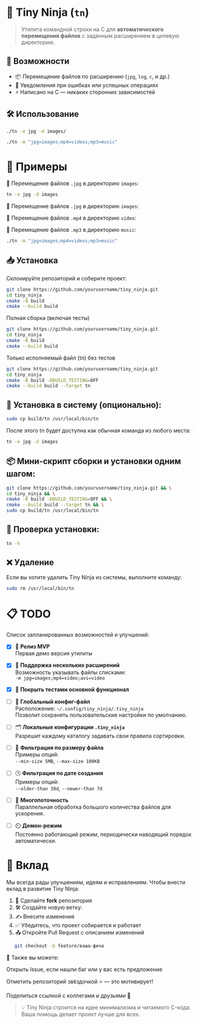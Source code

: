 # 🧠 Tiny Ninja (`tn`)

> Утилита командной строки на C для **автоматического перемещения файлов** с заданным расширением в целевую директорию.  

## 🚀 Возможности

- 📦 Перемещение файлов по расширению (`jpg`, `log`, `c`, и др.)
- 📣 Уведомления при ошибках или успешных операциях
- ⚡ Написано на C — никаких сторонних зависимостей

## 🛠️ Использование

```bash
./tn -e jpg -d images/
```
```bash
./tn -m "jpg=images;mp4=videos;mp3=music"
```

# 📌 Примеры

🔸 Перемещение файлов `.jpg` в директорию `images`:

```bash
tn -e jpg -d images
```

🔸 Перемещение файлов `.jpg` в директорию `images`:

🔸 Перемещение файлов `.mp4` в директорию `video`:

🔸 Перемещение файлов `.mp3` в директорию `music`:

```bash
./tn -m "jpg=images;mp4=videos;mp3=music"
```

## 📥 Установка

Склонируйте репозиторий и соберите проект:

```bash
git clone https://github.com/yourusername/tiny_ninja.git
cd tiny_ninja
cmake -B build
cmake --build build
```

Полная сборка (включая тесты)

```bash
git clone https://github.com/yourusername/tiny_ninja.git
cd tiny_ninja
cmake -B build
cmake --build build
```

Только исполняемый файл (tn) без тестов

```bash
git clone https://github.com/yourusername/tiny_ninja.git
cd tiny_ninja
cmake -B build -DBUILD_TESTING=OFF
cmake --build build --target tn
```


## 🔧 Установка в систему (опционально):

```bash
sudo cp build/tn /usr/local/bin/tn
```

После этого tn будет доступна как обычная команда из любого места:
```bash
tn -e jpg -d images
```

## 📦 Мини-скрипт сборки и установки одним шагом:

```bash
git clone https://github.com/yourusername/tiny_ninja.git && \
cd tiny_ninja && \
cmake -B build -DBUILD_TESTING=OFF && \
cmake --build build --target tn && \
sudo cp build/tn /usr/local/bin/tn
```

## 🧪 Проверка установки:

```bash
tn -h
```

## ❌ Удаление

Если вы хотите удалить Tiny Ninja из системы, выполните команду:

```bash
sudo rm /usr/local/bin/tn
```

# 📋 TODO

Список запланированных возможностей и улучшений:

- [X] 🥷 **Релиз MVP**  
  Первая демо версия утилиты

- [X] 🧰 **Поддержка нескольких расширений**  
  Возможность указывать файлы списками:  
  `-m jpg=images;mp4=video;avi=video`

- [X] 🧪 **Покрыть тестами основной функционал**  

- [ ] 🔧 **Глобальный конфиг-файл**  
  Расположение: `~/.config/tiny_ninja/.tiny_ninja`  
  Позволит сохранять пользовательские настройки по умолчанию.

- [ ] 🗂️ **Локальные конфигурации `.tiny_ninja`**  
  Разрешит каждому каталогу задавать свои правила сортировки.

- [ ] 📏 **Фильтрация по размеру файла**  
  Примеры опций:  
  `--min-size 5MB`, `--max-size 100KB`

- [ ] 🕓 **Фильтрация по дате создания**  
  Примеры опций:  
  `--older-than 30d`, `--newer-than 7d`

- [ ] 🧵 **Многопоточность**  
  Параллельная обработка большого количества файлов для ускорения.

- [ ] ⏲️ **Демон-режим**  
  Постоянно работающий режим, периодически наводящий порядок автоматически.

# 🤝 Вклад

Мы всегда рады улучшениям, идеям и исправлениям. Чтобы внести вклад в развитие Tiny Ninja:

1. 🔀 Сделайте **fork** репозитория
2. 🛠️ Создайте новую ветку:
3. ✍️ Внесите изменения
4. ✅ Убедитесь, что проект собирается и работает
5. 📤 Откройте Pull Request с описанием изменений

```bash
   git checkout -b feature/ваша-фича
```

📢 Также вы можете:

Открыть Issue, если нашли баг или у вас есть предложение

Отметить репозиторий звёздочкой ⭐ — это мотивирует!

Поделиться ссылкой с коллегами и друзьями 👥

> 💡 Tiny Ninja строится на идее минимализма и читаемого C-кода.  
> Ваша помощь делает проект лучше для всех.
